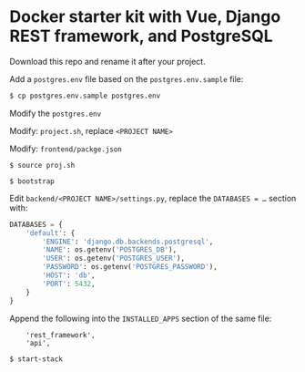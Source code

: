 # Docker starter kit with Vue, Django REST framework, and PostgreSQL
Download this repo and rename it after your project.

Add a `postgres.env` file based on the `postgres.env.sample` file:

```bash
$ cp postgres.env.sample postgres.env
```

Modify the `postgres.env` 

Modify: `project.sh`, replace `<PROJECT NAME>`

Modify: `frontend/packge.json`

`$ source proj.sh`

`$ bootstrap`

Edit `backend/<PROJECT NAME>/settings.py`, replace the `DATABASES = …` section with:

```python
DATABASES = {
    'default': {
        'ENGINE': 'django.db.backends.postgresql',
        'NAME': os.getenv('POSTGRES_DB'),
        'USER': os.getenv('POSTGRES_USER'),
        'PASSWORD': os.getenv('POSTGRES_PASSWORD'),
        'HOST': 'db',
        'PORT': 5432,
    }
}
```

Append the following into the `INSTALLED_APPS` section of the same file:

```
    'rest_framework',
    'api',
```

`$ start-stack`

